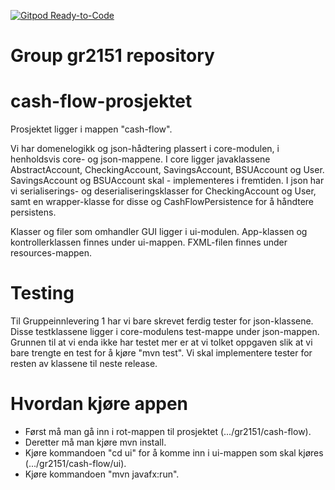 [![Gitpod Ready-to-Code](https://img.shields.io/badge/Gitpod-Ready--to--Code-blue?logo=gitpod)](https://gitpod.stud.ntnu.no/#https://gitlab.stud.idi.ntnu.no/it1901/groups-2021/gr2151/gr2151/-/tree/master/cash-flow)

# Group gr2151 repository 

# cash-flow-prosjektet

Prosjektet ligger i mappen "cash-flow". 

Vi har domenelogikk og json-hådtering plassert i core-modulen, i henholdsvis core- og json-mappene. 
I core ligger javaklassene AbstractAccount, CheckingAccount, SavingsAccount, BSUAccount og User. SavingsAccount og BSUAccount skal - implementeres i fremtiden.
I json har vi serialiserings- og deserialiseringsklasser for CheckingAccount og User, samt en wrapper-klasse for disse og CashFlowPersistence for å håndtere persistens.

Klasser og filer som omhandler GUI ligger i ui-modulen.
App-klassen og kontrollerklassen finnes under ui-mappen.
FXML-filen finnes under resources-mappen.

# Testing

Til Gruppeinnlevering 1 har vi bare skrevet ferdig tester for json-klassene. Disse testklassene ligger i core-modulens test-mappe under json-mappen.
Grunnen til at vi enda ikke har testet mer er at vi tolket oppgaven slik at vi bare trengte en test for å kjøre "mvn test". 
Vi skal implementere tester for resten av klassene til neste release.

# Hvordan kjøre appen
 - Først må man gå inn i rot-mappen til prosjektet (.../gr2151/cash-flow).
 - Deretter må man kjøre mvn install.
 - Kjøre kommandoen "cd ui" for å komme inn i ui-mappen som skal kjøres (.../gr2151/cash-flow/ui).
 - Kjøre kommandoen "mvn javafx:run".
